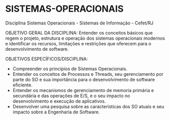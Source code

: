 # SISTEMAS-OPERACIONAIS
 Disciplina Sistemas Operacionais - Sistemas de Informação - Cefet/RJ
 
OBJETIVO GERAL DA DISCIPLINA:
	Entender os conceitos básicos que regem o projeto, estrutura e operação dos sistemas operacionais
modernos e identificar os recursos, limitações e restrições que oferecem para o desenvolvimento de
software.

OBJETIVOS ESPECÍFICOS/DISCIPLINA:
- Compreender os princípios de Sistemas Operacionais.
- Entender os conceitos de Processos e Threads, seu gerenciamento por parte do SO e sua importância
para o desenvolvimento de software eficiente.
- Entender os mecanismos de gerenciamento de memoria primária e secundária e das operações de
E/S, e o seu impacto no desenvolvimento e execução de aplicativos.
- Desenvolver uma pesquisa sobre as características dos SO atuais e seu impacto sobre a Engenharia
de Software.

